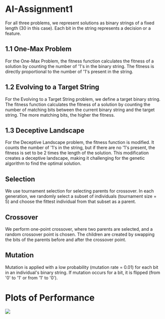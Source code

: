 # AI-Assignment1
For all three problems, we represent solutions as binary strings of a fixed length (30 in this case). Each bit in the string represents a decision or a feature.
## 1.1 One-Max Problem
For the One-Max Problem, the fitness function calculates the fitness of a solution by counting the number of '1's in the binary string. The fitness is directly proportional to the number of '1's present in the string.
## 1.2 Evolving to a Target String
For the Evolving to a Target String problem, we define a target binary string. The fitness function calculates the fitness of a solution by counting the number of matching bits between the current binary string and the target string. The more matching bits, the higher the fitness.
## 1.3 Deceptive Landscape
For the Deceptive Landscape problem, the fitness function is modified. It counts the number of '1's in the string, but if there are no '1's present, the fitness is set to be 2 times the length of the solution. This modification creates a deceptive landscape, making it challenging for the genetic algorithm to find the optimal solution.
## Selection
We use tournament selection for selecting parents for crossover. In each generation, we randomly select a subset of individuals (tournament size = 5) and choose the fittest individual from that subset as a parent.
## Crossover
We perform one-point crossover, where two parents are selected, and a random crossover point is chosen. The children are created by swapping the bits of the parents before and after the crossover point.
## Mutation
Mutation is applied with a low probability (mutation rate = 0.01) for each bit in an individual's binary string. If mutation occurs for a bit, it is flipped (from '0' to '1' or from '1' to '0').

# Plots of Performance
![](https://github.com/EddieSheehy/AI-Assignment1/blob/main/partaPhotos/1.1_photo)

